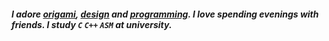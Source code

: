 ##### I adore [origami](), [design]() and [programming](). I love spending evenings with friends. I study `C` `C++` `ASM`  at university.
